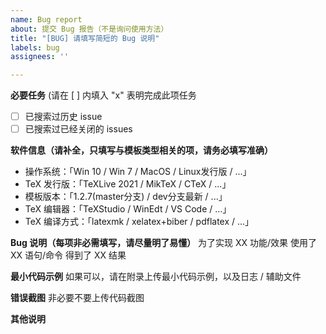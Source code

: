 ```yaml
---
name: Bug report
about: 提交 Bug 报告（不是询问使用方法）
title: "[BUG] 请填写简短的 Bug 说明"
labels: bug
assignees: ''

---
```


**必要任务** (请在 [ ] 内填入 "x" 表明完成此项任务
- [ ] 已搜索过历史 issue
- [ ] 已搜索过已经关闭的 issues

**软件信息（请补全，只填写与模板类型相关的项，请务必填写准确）**
 - 操作系统：「Win 10 / Win 7 / MacOS / Linux发行版 / ...」
 - TeX 发行版：「TeXLive 2021 / MikTeX / CTeX / ...」
 - 模板版本：「1.2.7(master分支) / dev分支最新 / ...」
 - TeX 编辑器：「TeXStudio / WinEdt / VS Code / ...」
 - TeX 编译方式：「latexmk / xelatex+biber / pdflatex / ...」

**Bug 说明（每项非必需填写，请尽量明了易懂）**
为了实现 XX 功能/效果
使用了 XX 语句/命令
得到了 XX 结果

**最小代码示例**
如果可以，请在附录上传最小代码示例，以及日志 / 辅助文件

**错误截图**
非必要不要上传代码截图

**其他说明**
